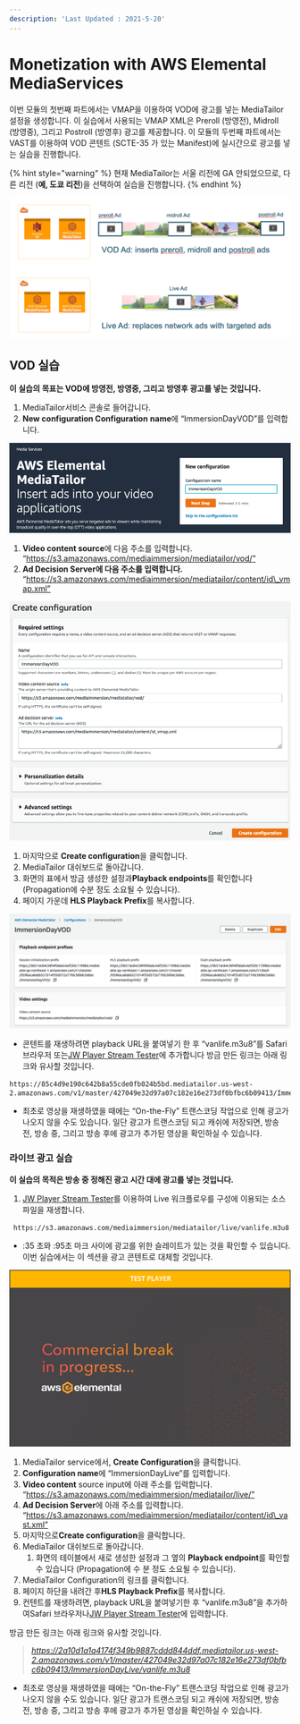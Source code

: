 ```yaml
---
description: 'Last Updated : 2021-5-20'
---
```


# Monetization with AWS Elemental MediaServices

이번 모듈의 첫번째 파트에서는 VMAP을 이용하여 VOD에 광고를 넣는 MediaTailor 설정을 생성합니다. 이 실습에서 사용되는 VMAP XML은 Preroll \(방영전\), Midroll \(방영중\), 그리고 Postroll \(방영후\) 광고를 제공합니다. 이 모듈의 두번째 파트에서는 VAST를 이용하여 VOD 콘텐트 \(SCTE-35 가 있는 Manifest\)에 실시간으로 광고를 넣는 실습을 진행합니다.

{% hint style="warning" %}
현재 MediaTailor는 서울 리전에 GA 안되었으므로, 다른 리전 \(**예, 도쿄 리전**\)을 선택하여 실습을 진행합니다.
{% endhint %}

![](../.gitbook/assets/0%20%281%29.png)

## **VOD 실습**

**이 실습의 목표는 VOD에 방영전, 방영중, 그리고 방영후 광고를 넣는 것입니다.**

1. MediaTailor서비스 콘솔로 들어갑니다.
2. **New configuration Configuration** **name**에 “ImmersionDayVOD”를 입력합니다.

![](../.gitbook/assets/1%20%283%29.png)

1. **Video content source**에 다음 주소를 입력합니다. “https://s3.amazonaws.com/mediaimmersion/mediatailor/vod/”
2. **Ad Decision Server에 다음 주소를 입력합니다.** “https://s3.amazonaws.com/mediaimmersion/mediatailor/content/id\_vmap.xml”

![](../.gitbook/assets/2%20%282%29.png)

1. 마지막으로 **Create configuration**을 클릭합니다.
2. MediaTailor 대쉬보드로 돌아갑니다.
3. 화면의 표에서 방금 생성한 설정과**Playback endpoints**를 확인합니다 \(Propagation에 수분 정도 소요될 수 있습니다\).
4. 페이지 가운데 **HLS Playback Prefix**를 복사합니다.

![](../.gitbook/assets/3%20%281%29.png)

* 콘텐트를 재생하려면 playback URL을 붙여넣기 한 후 “vanlife.m3u8”를 Safari 브라우저 또는[JW Player Stream Tester](https://developer.jwplayer.com/tools/stream-tester/)에 추가합니다 방금 만든 링크는 아래 링크와 유사할 것입니다.

```text
https://85c4d9e190c642b8a55cde0fb024b5bd.mediatailor.us-west-2.amazonaws.com/v1/master/427049e32d97a07c182e16e273df0bfbc6b09413/ImmersionDayVOD/vanlife.m3u8
```

* 최초로 영상을 재생하였을 때에는 “On-the-Fly” 트랜스코딩 작업으로 인해 광고가 나오지 않을 수도 있습니다. 일단 광고가 트랜스코딩 되고 캐쉬에 저장되면, 방송 전, 방송 중, 그리고 방송 후에 광고가 추가된 영상을 확인하실 수 있습니다.

### **라이브 광고 실습**

**이 실습의 목적은 방송 중 정해진 광고 시간 대에 광고를 넣는 것입니다.**

1. [JW Player Stream Tester](https://developer.jwplayer.com/tools/stream-tester/)를 이용하여 Live 워크플로우를 구성에 이용되는 소스 파일을 재생합니다.

```text
 https://s3.amazonaws.com/mediaimmersion/mediatailor/live/vanlife.m3u8
```

* :35 초와 :95초 마크 사이에 광고를 위한 슬레이트가 있는 것을 확인할 수 있습니다. 이번 실습에서는 이 섹션을 광고 콘텐트로 대체할 것입니다.

![](../.gitbook/assets/4%20%283%29.png)

1. MediaTailor service에서, **Create Configuration**을 클릭합니다.
2. **Configuration name**에 “ImmersionDayLive”를 입력합니다.
3. **Video content** source input에 아래 주소를 입력합니다. “https://s3.amazonaws.com/mediaimmersion/mediatailor/live/”
4. **Ad Decision Server**에 아래 주소를 입력합니다. “https://s3.amazonaws.com/mediaimmersion/mediatailor/content/id\_vast.xml”
5. 마지막으로**Create configuration**을 클릭합니다.
6. MediaTailor 대쉬보드로 돌아갑니다.
   1. 화면의 테이블에서 새로 생성한 설정과 그 옆의 **Playback endpoint**를 확인할 수 있습니다 \(Propagation에 수 분 정도 소요될 수 있습니다\).
7. MediaTailor Configuration의 링크를 클릭합니다.
8. 페이지 하단을 내려간 후**HLS Playback Prefix**를 복사합니다.
9. 컨텐트를 재생하려면, playback URL을 붙여넣기한 후 “vanlife.m3u8”을 추가하여Safari 브라우저나[JW Player Stream Tester](https://developer.jwplayer.com/tools/stream-tester/)에 입력합니다.

방금 만든 링크는 아래 링크와 유사할 것입니다. 

> _https://2a10d1a1a4174f349b9887cddd844ddf.mediatailor.us-west-2.amazonaws.com/v1/master/427049e32d97a07c182e16e273df0bfbc6b09413/ImmersionDayLive/vanlife.m3u8_

* 최초로 영상을 재생하였을 때에는 “On-the-Fly” 트랜스코딩 작업으로 인해 광고가 나오지 않을 수도 있습니다. 일단 광고가 트랜스코딩 되고 캐쉬에 저장되면, 방송 전, 방송 중, 그리고 방송 후에 광고가 추가된 영상을 확인하실 수 있습니다.

